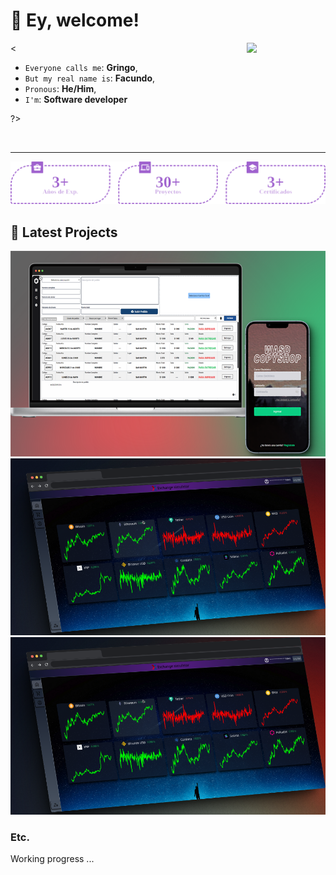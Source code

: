# 👋 Ey, welcome!

<img align="right" width="25%" src="https://media0.giphy.com/media/0TtX2qqpxp3pIafzio/giphy.gif?cid=ecf05e47cqmzku9536jcg7m8zoyfncgctxeae3mnemszgjbm&ep=v1_stickers_search&rid=giphy.gif&ct=s" />

<

* `Everyone calls me`: **Gringo**,
* `But my real name is`: **Facundo**,
* `Pronous`: **He/Him**,
* `I'm`: **Software developer**

?>

<br>
<hr/>

<p align="center" width="100vw">
    <img width="800px" src="./README/public/estadisticas.png" />
</p>

## 🚀 Latest Projects

<p align="center">
    <a width="30%" href="#">
        <img src="./README/public/copyshop.png"" alt="Wallet"/>
    </a>
    <a width="30%" href="https://github.com/FacuNBustos/Exchange-TrabajoFinal-lab3" target="__black">
        <img src="./README/public/wallet.png" alt="Wallet"/>
    </a>
    <a width="30%" href="#">
        <img src="./README/public/wallet.png" alt="Wallet"/>
    </a>
</p>

### Etc.

<p>Working progress ...</p>